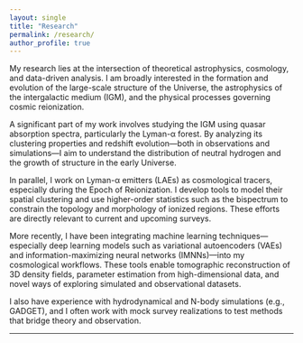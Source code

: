 ```yaml
---
layout: single
title: "Research"
permalink: /research/
author_profile: true
---
```



My research lies at the intersection of theoretical astrophysics, cosmology, and data-driven analysis. I am broadly interested in the formation and evolution of the large-scale structure of the Universe, the astrophysics of the intergalactic medium (IGM), and the physical processes governing cosmic reionization.

A significant part of my work involves studying the IGM using quasar absorption spectra, particularly the Lyman-α forest. By analyzing its clustering properties and redshift evolution—both in observations and simulations—I aim to understand the distribution of neutral hydrogen and the growth of structure in the early Universe.

In parallel, I work on Lyman-α emitters (LAEs) as cosmological tracers, especially during the Epoch of Reionization. I develop tools to model their spatial clustering and use higher-order statistics such as the bispectrum to constrain the topology and morphology of ionized regions. These efforts are directly relevant to current and upcoming surveys.

More recently, I have been integrating machine learning techniques—especially deep learning models such as variational autoencoders (VAEs) and information-maximizing neural networks (IMNNs)—into my cosmological workflows. These tools enable tomographic reconstruction of 3D density fields, parameter estimation from high-dimensional data, and novel ways of exploring simulated and observational datasets.

I also have experience with hydrodynamical and N-body simulations (e.g., GADGET), and I often work with mock survey realizations to test methods that bridge theory and observation. 

---

